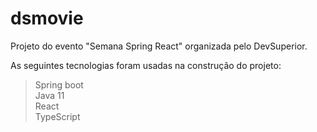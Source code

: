 # dsmovie
Projeto do evento "Semana Spring React" organizada pelo DevSuperior.

As seguintes tecnologias foram usadas na construção do projeto:

> Spring boot  
> Java 11  
> React  
> TypeScript  


